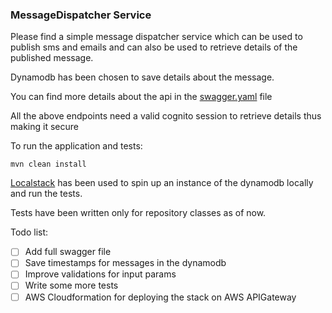 ### **MessageDispatcher Service**

Please find a simple message dispatcher service which can be used to publish sms and emails and can also be used to retrieve details of the published message.

Dynamodb has been chosen to save details about the message.

You can find more details about the api in the [swagger.yaml](swagger.yaml) file

All the above endpoints need a valid cognito session to retrieve details thus making it secure

To run the application and tests:

```shell
mvn clean install
```

[Localstack](https://github.com/localstack/localstack) has been used to spin up an instance of the
dynamodb locally and run the tests.

Tests have been written only for repository classes as of now.

Todo list:

- [ ] Add full swagger file
- [ ] Save timestamps for messages in the dynamodb
- [ ] Improve validations for input params
- [ ] Write some more tests
- [ ] AWS Cloudformation for deploying the stack on AWS APIGateway